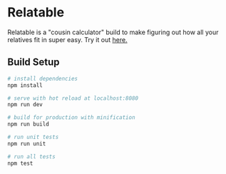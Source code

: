 # Relatable

Relatable is a "cousin calculator" build to make figuring out how all your relatives fit in super easy. Try it out <a href="https://matt-sanders.github.io/relatable/">here.</a>

## Build Setup

``` bash
# install dependencies
npm install

# serve with hot reload at localhost:8080
npm run dev

# build for production with minification
npm run build

# run unit tests
npm run unit

# run all tests
npm test
```
